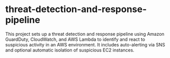 # threat-detection-and-response-pipeline
This project sets up a threat detection and response pipeline using Amazon GuardDuty, CloudWatch, and AWS Lambda to identify and react to suspicious activity in an AWS environment. It includes auto-alerting via SNS and optional automatic isolation of suspicious EC2 instances.
